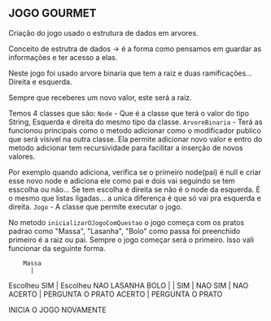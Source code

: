 ## JOGO GOURMET

Criação do jogo usado o estrutura de dados em arvores.

Conceito de estrutra de dados -> é a forma como pensamos em guardar as informações e ter acesso a elas. 

Neste jogo foi usado arvore binaria que tem a raiz e duas ramificações... Direita e esquerda.

Sempre que receberes um novo valor, este será a raiz. 

Temos 4 classes que são:
`Node` - Que é a classe que terá o valor do tipo String, Esquerda e direita do mesmo tipo da classe.
`ArvoreBinaria` - Terá as funcionou principais como o metodo adicionar como o modificador publico que será visivel na outra classe. Ela permite adicionar novo valor e entro do metodo adicionar tem recursividade para facilitar a inserção de novos valores. 

Por exemplo quando adiciona, verifica se o primeiro node(pai) é null e criar esse novo node e adiciona ele como pai e dois vai seguindo se tem esscolha ou não... Se tem escolha é direita se não é o node da esquerda. É o mesmo que listas ligadas... a unica diferença é que só vai pra esquerda e direita.
`Jogo` - A classe que permite executar o jogo.

No metodo `inicializarOJogoComQuestao` o jogo começa com os pratos padrao como "Massa", "Lasanha", "Bolo" como passa foi preenchido primeiro é a raiz ou pai. Sempre o jogo começar será o primeiro. Isso vali funcionar da seguinte forma.

		Massa
		  |
Escolheu SIM	  | Escolheu NAO
LASANHA 	    BOLO
	|		|
SIM	| NAO     SIM  |  NAO
		ACERTO	| PERGUNTA O PRATO
ACERTO | PERGUNTA O PRATO

INICIA O JOGO NOVAMENTE
